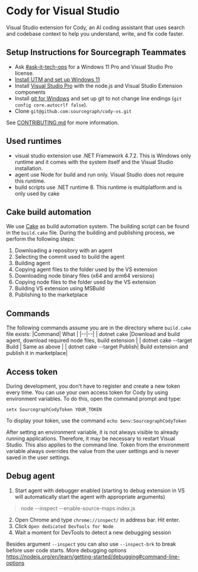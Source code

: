 # Cody for Visual Studio

Visual Studio extension for Cody, an AI coding assistant that uses search and codebase context to help you understand, write, and fix code faster.

## Setup Instructions for Sourcegraph Teammates

- Ask [#ask-it-tech-ops](https://sourcegraph.slack.com/archives/C01CSS3TC75) for a Windows 11 Pro and Visual Studio Pro license.
- [Install UTM and set up Windows 11](https://sourcegraph.notion.site/Testing-on-Windows-f99bb11428234872a716f739271ac225)
- Install [Visual Studio Pro](https://visualstudio.microsoft.com/vs/professional/) with the node.js and Visual Studio Extension components
- Install [git for Windows](https://gitforwindows.org/) and set up git to not change line endings (`git config core.autocrlf false`).
- Clone `git@github.com:sourcegraph/cody-vs.git`

See [CONTRIBUTING.md](./CONTRIBUTING.md) for more information.

## Used runtimes

 - visual studio extension use .NET Framework 4.7.2. This is Windows only runtime and it comes with the system itself and the Visual Studio installation.
 - agent use Node for build and run only. Visual Studio does not require this runtime.
 - build scripts use .NET runtime 8. This runtime is multiplatform and is only used by cake 

## Cake build automation
We use [Cake](https://cakebuild.net/) as build automation system. The building script can be found in the `build.cake` file. During the building and publishing process, we perform the following steps:
 1. Downloading a repository with an agent
 2. Selecting the commit used to build the agent
 3. Building agent
 4. Copying agent files to the folder used by the VS extension
 5. Downloading node binary files (x64 and arm64 versions)
 6. Copying node files to the folder used by the VS extension
 7. Building VS extension using MSBuild
 8. Publishing to the marketplace 
 
## Commands
The following commands assume you are in the  directory where `build.cake` file exists:
|Command| What  |
|--|--|
| dotnet cake |Download and build agent, download required node files, build extension |
| dotnet cake --target Build | Same as above |
| dotnet cake --target Publish| Build extension and publish it in marketplace|

## Access token
During development, you don't have to register and create a new token every time. You can use your own access token for Cody by using environment variables. To do this, open the command prompt and type:

`setx SourcegraphCodyToken YOUR_TOKEN`

To display your token, use the command
`echo $env:SourcegraphCodyToken`

After setting an environment variable, it is not always visible to already running applications. Therefore, it may be necessary to restart Visual Studio. This also applies to the command line.
Token from the environment variable always overrides the value from the user settings and is never saved in the user settings.

## Debug agent

 1. Start agent with debugger enabled (starting to debug extension in VS will automatically start the agent with appropriate arguments)
> node --inspect --enable-source-maps index.js
 2. Open Chrome and type `chrome://inspect/` in address bar. Hit enter.
 3. Click `Open dedicated DevTools for Node`
 4. Wait a moment for DevTools to detect a new debugging session

Besides argument `--inspect` you can also use `--inspect-brk` to break before user code starts. More debugging options https://nodejs.org/en/learn/getting-started/debugging#command-line-options
